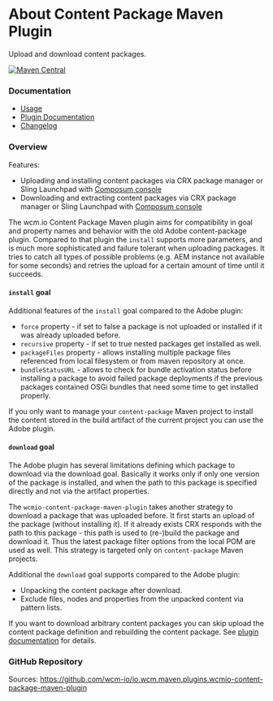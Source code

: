 About Content Package Maven Plugin
==================================

Upload and download content packages.

[![Maven Central](https://img.shields.io/maven-central/v/io.wcm.maven.plugins/wcmio-content-package-maven-plugin)](https://repo1.maven.org/maven2/io/wcm/maven/plugins/wcmio-content-package-maven-plugin)


### Documentation

* [Usage][usage]
* [Plugin Documentation][plugindocs]
* [Changelog][changelog]


### Overview

Features:

* Uploading and installing content packages via CRX package manager or Sling Launchpad with [Composum console][composum]
* Downloading and extracting content packages via CRX package manager or Sling Launchpad with [Composum console][composum]

The wcm.io Content Package Maven plugin aims for compatibility in goal and property names and behavior with the old Adobe content-package plugin. Compared to that plugin the `install` supports more parameters, and is much more sophisticated and failure tolerant when uploading packages. It tries to catch all types of possible problems (e.g. AEM instance not available for some seconds) and retries the upload for a certain amount of time until it succeeds.


#### `install` goal

Additional features of the `install` goal compared to the Adobe plugin:

* `force` property - if set to false a package is not uploaded or installed if it was already
uploaded before.
* `recursive` property - if set to true nested packages get installed as well.
* `packageFiles` property - allows installing multiple package files referenced from local filesystem
or from maven repository at once.
* `bundleStatusURL` - allows to check for bundle activation status before installing a package to avoid failed package deployments if the previous packages contained OSGi bundles that need some time to get installed properly.

If you only want to manage your `content-package` Maven project to install the content stored in the build
artifact of the current project you can use the Adobe plugin.


#### `download` goal

The Adobe plugin has several limitations defining which package to download via the download goal. Basically
it works only if only one version of the package is installed, and when the path to this package is specified
directly and not via the artifact properties.

The `wcmio-content-package-maven-plugin` takes another strategy to download a package that was uploaded
before. It first starts an upload of the package (without installing it). If it already exists CRX responds
with the path to this package - this path is used to (re-)build the package and download it. Thus the latest
package filter options from the local POM are used as well. This strategy is targeted only on
`content-package` Maven projects.

Additional the `download` goal supports compared to the Adobe plugin:

* Unpacking the content package after download.
* Exclude files, nodes and properties from the unpacked content via pattern lists.

If you want to download arbitrary content packages you can skip upload the content package definition and rebuilding the content package. See [plugin documentation][plugindocs] for details.


### GitHub Repository

Sources: https://github.com/wcm-io/io.wcm.maven.plugins.wcmio-content-package-maven-plugin


[usage]: usage.html
[plugindocs]: plugin-info.html
[changelog]: changes.html
[jackrabbit-filevault-package-maven-plugin]: http://jackrabbit.apache.org/filevault-package-maven-plugin/
[package-migration-guide]: https://wcm-io.atlassian.net/wiki/x/GYB1BQ
[composum]: https://github.com/ist-dresden/composum
